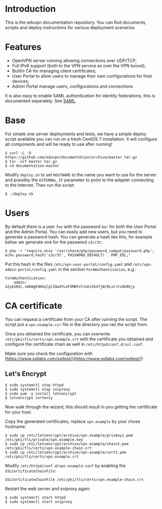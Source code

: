 # Introduction

This is the eduvpn documentation repository. You can find documents, scripts
and deploy instructions for various deployment scenarios.

# Features

- OpenVPN server running allowing connections over UDP/TCP;
- Full IPv6 support (both to the VPN service as over the VPN tunnel);
- Builtin CA for managing client certificates;
- User Portal to allow users to manage their own configurations for their 
  devices;
- Admin Portal manage users, configurations and connections

It is also easy to enable SAML authentication for identity federations, this is
documented separately. See [SAML](SAML.md).

# Base

For simple one server deployments and tests, we have a simple deploy script 
available you can run on a fresh CentOS 7 installation. It will configure all
components and will be ready to use after running!

    $ curl -L -O https://github.com/eduvpn/documentation/archive/master.tar.gz
    $ tar -xzf master.tar.gz
    $ cd documentation-master

Modify `deploy.sh` to set `HOSTNAME` to the name you want to use for the server 
and possibly the `EXTERNAL_IF` parameter to point to the adapter connecting to 
the Internet. Then run the script:

    $ ./deploy.sh

# Users

By default there is a user `foo` with the password `bar` for both the User 
Portal and the Admin Portal. You can easily add new users, but you need to 
generate a password hash. You can generate a hash like this, for example 
below we generate one for the password `s3cr3t`:

    $ php -r "require_once '/usr/share/php/password_compat/password.php'; echo password_hash('s3cr3t', PASSWORD_DEFAULT) . PHP_EOL;"

Put this hash in the files `/etc/vpn-user-portal/config.yaml` and 
`/etc/vpn-admin-portal/config.yaml` in the section `FormAuthentication`, 
e.g.:
    
    FormAuthentication:
        admin: $2y$10$i.vmEWgE9HGqlglI8wXYLeFdMWYvYJxEz5k4fjW/RLvCrCcDk0Xjy

# CA certificate
You can request a certificate from your CA after running the script. The script
put a `vpn.example.csr` file in the directory you ran the script from.

Once you obtained the certificate, you can overwrite 
`/etc/pki/tls/certs/vpn.example.crt` with the certificate you obtained and 
configure the certificate chain as well in `/etc/httpd/conf.d/ssl.conf`.

Make sure you check the configuration with 
[https://www.ssllabs.com/ssltest/](https://www.ssllabs.com/ssltest/)!

## Let's Encrypt

    $ sudo systemctl stop httpd
    $ sudo systemctl stop sniproxy
    $ sudo yum -y install letsencrypt
    $ letsencrypt certonly

Now walk through the wizard, this should result in you getting the certificate
for your host.

Copy the generated certificates, replace `vpn.example` by your chose hostname:

    $ sudo cp /etc/letsencrypt/archive/vpn.example/privkey1.pem /etc/pki/tls/private/vpn.example.key
    $ sudo cp /etc/letsencrypt/archive/vpn.example/chain1.pem /etc/pki/tls/certs/vpn.example-chain.crt
    $ sudo cp /etc/letsencrypt/archive/vpn.example/cert1.pem /etc/pki/tls/certs/vpn.example.crt

Modify `/etc/httpd/conf.d/vpn.example.conf` by enabling the 
`SSLCertificateChainFile`:

    SSLCertificateChainFile /etc/pki/tls/certs/vpn.example-chain.crt

Restart the web server and sniproxy again:

    $ sudo systemctl start httpd
    $ sudo systemctl start sniproxy

